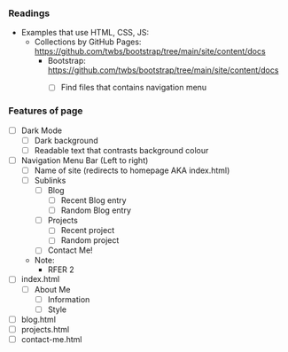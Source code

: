### Readings
- Examples that use HTML, CSS, JS:
    - Collections by GitHub Pages: https://github.com/twbs/bootstrap/tree/main/site/content/docs
        - Bootstrap: https://github.com/twbs/bootstrap/tree/main/site/content/docs
            - [ ] Find files that contains navigation menu



### Features of page
- [ ] Dark Mode
    - [ ] Dark background
    - [ ] Readable text that contrasts background colour
- [ ] Navigation Menu Bar (Left to right)
    - [ ] Name of site (redirects to homepage AKA index.html)
    - [ ] Sublinks
        - [ ] Blog
            - [ ] Recent Blog entry
            - [ ] Random Blog entry
        - [ ] Projects
            - [ ] Recent project
            - [ ] Random project
        - [ ] Contact Me!
    - Note:
        - RFER 2
- [ ] index.html
    - [ ] About Me
        - [ ] Information
        - [ ] Style
- [ ] blog.html
- [ ] projects.html
- [ ] contact-me.html
